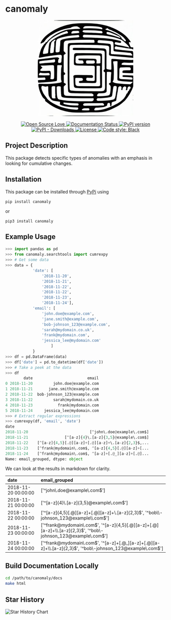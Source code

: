 # canomaly

<p align="center">
	<img src="imgs/logo.jpeg" alt='Searching for cumulative anomalies.' width="300"/>
</p>

<p align="center">
	<a href="https://github.com/ellerbrock/open-source-badges/" target="_blank">
		<img alt="Open Source Love" src="https://badges.frapsoft.com/os/v1/open-source.png?v=103">
	</a>
	<a href="https://canomaly.readthedocs.io/en/latest/?badge=latest" target="_blank">
		<img alt="Documentation Status" src="https://readthedocs.org/projects/canomaly/badge/?version=latest">
	</a>
	<a href="https://badge.fury.io/py/canomaly" target="_blank">
		<img alt="PyPI version" src="https://badge.fury.io/py/canomaly.svg">
	</a>
	<a href="https://img.shields.io/pypi/dm/canomaly" target="_blank">
		<img alt="PyPI - Downloads" src="https://img.shields.io/pypi/dm/canaomly">
	</a>
	<a href="https://github.com/galenseilis/canomaly/blob/main/LICENSE" target="_blank">
		<img alt="License" src="https://img.shields.io/badge/License-GNU--GPL-blue.svg">
	</a>
	<a href="https://github.com/psf/black" target="_blank">
		<img alt="Code style: Black" src="https://img.shields.io/badge/code%20style-black-000000.svg">
	</a>
</p>

## Project Description
This package detects specific types of anomalies with an emphasis in looking for cumulative changes. 

## Installation
This package can be installed through [PyPi](https://pypi.org/project/canomaly/) using

```
pip install canomaly
```
or 
```
pip3 install canomaly
```

## Example Usage

```python
>>> import pandas as pd
>>> from canomaly.searchtools import cumrexpy
>>> # Get some data
>>> data = {
            'date': [
                '2018-11-20',
                '2018-11-21',
                '2018-11-22',
                '2018-11-22',
                '2018-11-23',
                '2018-11-24'],
            'email': [
                'john.doe@example.com',
                'jane.smith@example.com',
                'bob-johnson_123@example.com',
                'sarah@mydomain.co.uk',
                'frank@mydomain.com',
                'jessica_lee@mydomain.com'
                    ]
            }
>>> df = pd.DataFrame(data)
>>> df['date'] = pd.to_datetime(df['date'])
>>> # Take a peek at the data
>>> df
        date                        email
0 2018-11-20         john.doe@example.com
1 2018-11-21       jane.smith@example.com
2 2018-11-22  bob-johnson_123@example.com
3 2018-11-22         sarah@mydomain.co.uk
4 2018-11-23           frank@mydomain.com
5 2018-11-24     jessica_lee@mydomain.com
>>> # Extract regular expressions
>>> cumrexpy(df, 'email', 'date')
date
2018-11-20                           [^john\.doe@example\.com$]
2018-11-21                [^[a-z]{4}\.[a-z]{3,5}@example\.com$]
2018-11-22    [^[a-z]{4,5}[.@][a-z]+[.@][a-z]+\.[a-z]{2,3}$,...
2018-11-23    [^frank@mydomain\.com$, ^[a-z]{4,5}[.@][a-z]+[...
2018-11-24    [^frank@mydomain\.com$, ^[a-z]+[.@_][a-z]+[.@]...
Name: email_grouped, dtype: object
```

We can look at the results in markdown for clarity.

| date                | email_grouped                                                                                                    |
|:--------------------|:-----------------------------------------------------------------------------------------------------------------|
| 2018-11-20 00:00:00 | ['^john\\.doe@example\\.com$']                                                                                   |
| 2018-11-21 00:00:00 | ['^[a-z]{4}\\.[a-z]{3,5}@example\\.com$']                                                                        |
| 2018-11-22 00:00:00 | ['^[a-z]{4,5}[.@][a-z]+[.@][a-z]+\\.[a-z]{2,3}$', '^bob\\-johnson_123@example\\.com$']                           |
| 2018-11-23 00:00:00 | ['^frank@mydomain\\.com$', '^[a-z]{4,5}[.@][a-z]+[.@][a-z]+\\.[a-z]{2,3}$', '^bob\\-johnson_123@example\\.com$'] |
| 2018-11-24 00:00:00 | ['^frank@mydomain\\.com$', '^[a-z]+[.@_][a-z]+[.@][a-z]+\\.[a-z]{2,3}$', '^bob\\-johnson_123@example\\.com$']    |

## Build Documentation Locally
```bash
cd /path/to/canomaly/docs
make html
```

## Star History
![Star History Chart](https://api.star-history.com/svg?repos=galenseilis/canomaly&type=Date)

